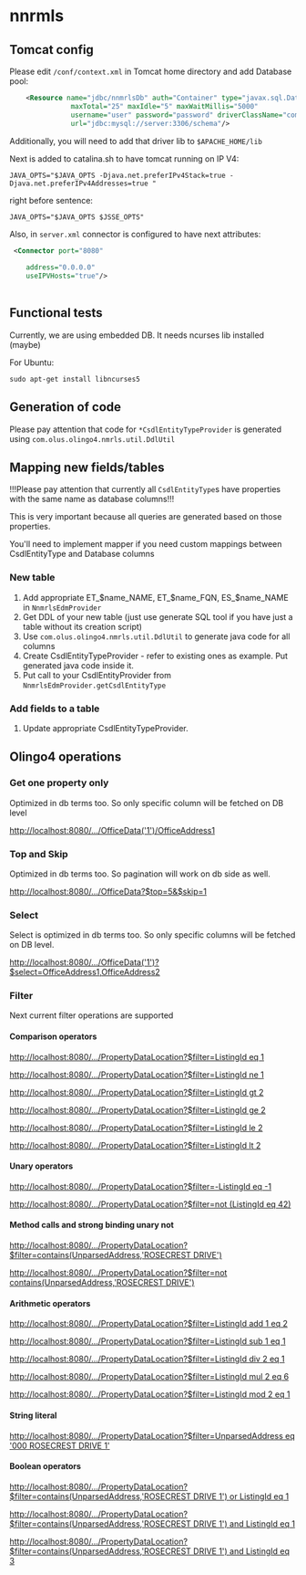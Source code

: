 # nnrmls

## Tomcat config

Please edit `/conf/context.xml` in Tomcat home directory and add Database pool:

```xml
    <Resource name="jdbc/nnmrlsDb" auth="Container" type="javax.sql.DataSource"
               maxTotal="25" maxIdle="5" maxWaitMillis="5000"
               username="user" password="password" driverClassName="com.mysql.cj.jdbc.Driver"
               url="jdbc:mysql://server:3306/schema"/>

```

Additionally, you will need to add that driver lib to `$APACHE_HOME/lib`

Next is added to catalina.sh to have tomcat running on IP V4:

```shell
JAVA_OPTS="$JAVA_OPTS -Djava.net.preferIPv4Stack=true -Djava.net.preferIPv4Addresses=true "

```
right before sentence:

```shell
JAVA_OPTS="$JAVA_OPTS $JSSE_OPTS"
```

Also, in `server.xml` connector is configured to have next attributes:

```xml
 <Connector port="8080"
            
    address="0.0.0.0"
    useIPVHosts="true"/>        
    
```

## Functional tests

Currently, we are using embedded DB. It needs ncurses lib installed (maybe)

For Ubuntu:

```shell
sudo apt-get install libncurses5
```

## Generation of code
Please pay attention that code for `*CsdlEntityTypeProvider` is generated using `com.olus.olingo4.nmrls.util.DdlUtil`

## Mapping new fields/tables

!!!Please pay attention that currently all `CsdlEntityType`s have properties with the same name as database columns!!!

This is very important because all queries are generated based on those properties.

You'll need to implement mapper if you need custom mappings between CsdlEntityType and Database columns

### New table

1) Add appropriate ET_$name_NAME, ET_$name_FQN, ES_$name_NAME in `NnmrlsEdmProvider`
2) Get DDL of your new table (just use generate SQL tool if you have just a table without its creation script)
3) Use `com.olus.olingo4.nmrls.util.DdlUtil` to generate java code for all columns
4) Create CsdlEntityTypeProvider - refer to existing ones as example. Put generated java code inside it.
5) Put call to your CsdlEntityProvider from `NnmrlsEdmProvider.getCsdlEntityType`

### Add fields to a table
1) Update appropriate CsdlEntityTypeProvider.


## Olingo4 operations

### Get one property only

Optimized in db terms too. So only specific column will be fetched on DB level

[http://localhost:8080/.../OfficeData('1')/OfficeAddress1]()

### Top and Skip

Optimized in db terms too. So pagination will work on db side as well.

[http://localhost:8080/.../OfficeData?$top=5&$skip=1]()

### Select

Select is optimized in db terms too. So only specific columns will be fetched on DB level.

[http://localhost:8080/.../OfficeData('1')?$select=OfficeAddress1,OfficeAddress2]()


### Filter

Next current filter operations are supported

#### Comparison operators

[http://localhost:8080/.../PropertyDataLocation?$filter=ListingId eq 1]()

[http://localhost:8080/.../PropertyDataLocation?$filter=ListingId ne 1]()

[http://localhost:8080/.../PropertyDataLocation?$filter=ListingId gt 2]()

[http://localhost:8080/.../PropertyDataLocation?$filter=ListingId ge 2]()

[http://localhost:8080/.../PropertyDataLocation?$filter=ListingId le 2]()

[http://localhost:8080/.../PropertyDataLocation?$filter=ListingId lt 2]()

#### Unary operators

[http://localhost:8080/.../PropertyDataLocation?$filter=-ListingId eq -1]()

[http://localhost:8080/.../PropertyDataLocation?$filter=not (ListingId eq 42)]()

#### Method calls and strong binding unary not

[http://localhost:8080/.../PropertyDataLocation?$filter=contains(UnparsedAddress,'ROSECREST DRIVE')]()

[http://localhost:8080/.../PropertyDataLocation?$filter=not contains(UnparsedAddress,'ROSECREST DRIVE')]()

#### Arithmetic operators

[http://localhost:8080/.../PropertyDataLocation?$filter=ListingId add 1 eq 2]()

[http://localhost:8080/.../PropertyDataLocation?$filter=ListingId sub 1 eq 1]()

[http://localhost:8080/.../PropertyDataLocation?$filter=ListingId div 2 eq 1]()

[http://localhost:8080/.../PropertyDataLocation?$filter=ListingId mul 2 eq 6]()

[http://localhost:8080/.../PropertyDataLocation?$filter=ListingId mod 2 eq 1]()

#### String literal

[http://localhost:8080/.../PropertyDataLocation?$filter=UnparsedAddress eq '000 ROSECREST DRIVE 1']()

#### Boolean operators

[http://localhost:8080/.../PropertyDataLocation?$filter=contains(UnparsedAddress,'ROSECREST DRIVE 1') or ListingId eq 1]()

[http://localhost:8080/.../PropertyDataLocation?$filter=contains(UnparsedAddress,'ROSECREST DRIVE 1') and ListingId eq 1]()

[http://localhost:8080/.../PropertyDataLocation?$filter=contains(UnparsedAddress,'ROSECREST DRIVE 1') and ListingId eq 3]()
